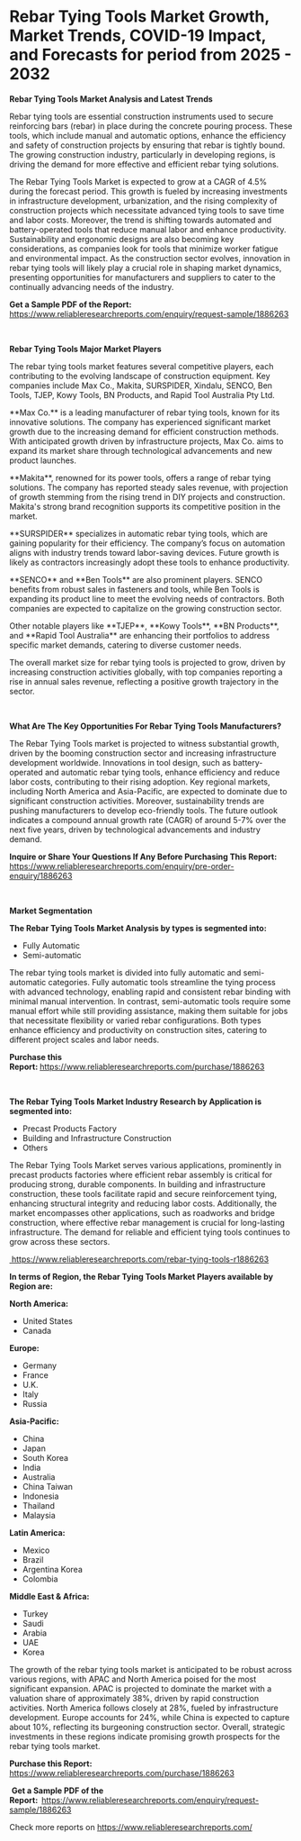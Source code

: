 <p><h1>Rebar Tying Tools Market Growth, Market Trends, COVID-19 Impact, and Forecasts for period from 2025 - 2032</h1></p><p><strong>Rebar Tying Tools Market Analysis and Latest Trends</strong></p>
<p><p>Rebar tying tools are essential construction instruments used to secure reinforcing bars (rebar) in place during the concrete pouring process. These tools, which include manual and automatic options, enhance the efficiency and safety of construction projects by ensuring that rebar is tightly bound. The growing construction industry, particularly in developing regions, is driving the demand for more effective and efficient rebar tying solutions.</p><p>The Rebar Tying Tools Market is expected to grow at a CAGR of 4.5% during the forecast period. This growth is fueled by increasing investments in infrastructure development, urbanization, and the rising complexity of construction projects which necessitate advanced tying tools to save time and labor costs. Moreover, the trend is shifting towards automated and battery-operated tools that reduce manual labor and enhance productivity. Sustainability and ergonomic designs are also becoming key considerations, as companies look for tools that minimize worker fatigue and environmental impact. As the construction sector evolves, innovation in rebar tying tools will likely play a crucial role in shaping market dynamics, presenting opportunities for manufacturers and suppliers to cater to the continually advancing needs of the industry.</p></p>
<p><strong>Get a Sample PDF of the Report:&nbsp;</strong> <a href="https://www.reliableresearchreports.com/enquiry/request-sample/1886263?utm_campaign=2109&utm_medium=2&utm_source=Github&utm_content=ia&utm_term=22022025&utm_id=rebar-tying-tools">https://www.reliableresearchreports.com/enquiry/request-sample/1886263</a></p>
<p>&nbsp;</p>
<p><strong>Rebar Tying Tools Major Market Players</strong></p>
<p><p>The rebar tying tools market features several competitive players, each contributing to the evolving landscape of construction equipment. Key companies include Max Co., Makita, SURSPIDER, Xindalu, SENCO, Ben Tools, TJEP, Kowy Tools, BN Products, and Rapid Tool Australia Pty Ltd.</p><p>**Max Co.** is a leading manufacturer of rebar tying tools, known for its innovative solutions. The company has experienced significant market growth due to the increasing demand for efficient construction methods. With anticipated growth driven by infrastructure projects, Max Co. aims to expand its market share through technological advancements and new product launches.</p><p>**Makita**, renowned for its power tools, offers a range of rebar tying solutions. The company has reported steady sales revenue, with projection of growth stemming from the rising trend in DIY projects and construction. Makita's strong brand recognition supports its competitive position in the market.</p><p>**SURSPIDER** specializes in automatic rebar tying tools, which are gaining popularity for their efficiency. The company’s focus on automation aligns with industry trends toward labor-saving devices. Future growth is likely as contractors increasingly adopt these tools to enhance productivity.</p><p>**SENCO** and **Ben Tools** are also prominent players. SENCO benefits from robust sales in fasteners and tools, while Ben Tools is expanding its product line to meet the evolving needs of contractors. Both companies are expected to capitalize on the growing construction sector.</p><p>Other notable players like **TJEP**, **Kowy Tools**, **BN Products**, and **Rapid Tool Australia** are enhancing their portfolios to address specific market demands, catering to diverse customer needs.</p><p>The overall market size for rebar tying tools is projected to grow, driven by increasing construction activities globally, with top companies reporting a rise in annual sales revenue, reflecting a positive growth trajectory in the sector.</p></p>
<p>&nbsp;</p>
<p><strong>What Are The Key Opportunities For Rebar Tying Tools Manufacturers?</strong></p>
<p><p>The Rebar Tying Tools market is projected to witness substantial growth, driven by the booming construction sector and increasing infrastructure development worldwide. Innovations in tool design, such as battery-operated and automatic rebar tying tools, enhance efficiency and reduce labor costs, contributing to their rising adoption. Key regional markets, including North America and Asia-Pacific, are expected to dominate due to significant construction activities. Moreover, sustainability trends are pushing manufacturers to develop eco-friendly tools. The future outlook indicates a compound annual growth rate (CAGR) of around 5-7% over the next five years, driven by technological advancements and industry demand.</p></p>
<p><strong>Inquire or Share Your Questions If Any Before Purchasing This Report:</strong> <a href="https://www.reliableresearchreports.com/enquiry/pre-order-enquiry/1886263?utm_campaign=2109&utm_medium=2&utm_source=Github&utm_content=ia&utm_term=22022025&utm_id=rebar-tying-tools">https://www.reliableresearchreports.com/enquiry/pre-order-enquiry/1886263</a></p>
<p>&nbsp;</p>
<p><strong>Market Segmentation</strong></p>
<p><strong>The Rebar Tying Tools Market Analysis by types is segmented into:</strong></p>
<p><ul><li>Fully Automatic</li><li>Semi-automatic</li></ul></p>
<p><p>The rebar tying tools market is divided into fully automatic and semi-automatic categories. Fully automatic tools streamline the tying process with advanced technology, enabling rapid and consistent rebar binding with minimal manual intervention. In contrast, semi-automatic tools require some manual effort while still providing assistance, making them suitable for jobs that necessitate flexibility or varied rebar configurations. Both types enhance efficiency and productivity on construction sites, catering to different project scales and labor needs.</p></p>
<p><strong>Purchase this Report:&nbsp;</strong><a href="https://www.reliableresearchreports.com/purchase/1886263?utm_campaign=2109&utm_medium=2&utm_source=Github&utm_content=ia&utm_term=22022025&utm_id=rebar-tying-tools">https://www.reliableresearchreports.com/purchase/1886263</a></p>
<p>&nbsp;</p>
<p><strong>The Rebar Tying Tools Market Industry Research by Application is segmented into:</strong></p>
<p><ul><li>Precast Products Factory</li><li>Building and Infrastructure Construction</li><li>Others</li></ul></p>
<p><p>The Rebar Tying Tools Market serves various applications, prominently in precast products factories where efficient rebar assembly is critical for producing strong, durable components. In building and infrastructure construction, these tools facilitate rapid and secure reinforcement tying, enhancing structural integrity and reducing labor costs. Additionally, the market encompasses other applications, such as roadworks and bridge construction, where effective rebar management is crucial for long-lasting infrastructure. The demand for reliable and efficient tying tools continues to grow across these sectors.</p></p>
<p><a href="https://www.reliableresearchreports.com/rebar-tying-tools-r1886263?utm_campaign=2109&utm_medium=2&utm_source=Github&utm_content=ia&utm_term=22022025&utm_id=rebar-tying-tools">&nbsp;https://www.reliableresearchreports.com/rebar-tying-tools-r1886263</a></p>
<p><strong>In terms of Region, the Rebar Tying Tools Market Players available by Region are:</strong></p>
<p>
    <p> <strong> North America: </strong>
        <ul>
            <li>United States</li>
            <li>Canada</li>
        </ul>
        </p> 
    <p> <strong> Europe: </strong>
        <ul>
            <li>Germany</li>
            <li>France</li>
            <li>U.K.</li>
            <li>Italy</li>
            <li>Russia</li>
        </ul>
        </p> 
    <p> <strong> Asia-Pacific: </strong>
        <ul>
            <li>China</li>
            <li>Japan</li>
            <li>South Korea</li>
            <li>India</li>
            <li>Australia</li>
            <li>China Taiwan</li>
            <li>Indonesia</li>
            <li>Thailand</li>
            <li>Malaysia</li>
        </ul>
        </p> 
    <p> <strong> Latin America: </strong>
        <ul>
            <li>Mexico</li>
            <li>Brazil</li>
            <li>Argentina Korea</li>
            <li>Colombia</li>
        </ul>
        </p> 
    <p> <strong> Middle East & Africa: </strong>
        <ul>
            <li>Turkey</li>
            <li>Saudi</li>
            <li>Arabia</li>
            <li>UAE</li>
            <li>Korea</li>
        </ul>
    </p>
    </p>
<p><p>The growth of the rebar tying tools market is anticipated to be robust across various regions, with APAC and North America poised for the most significant expansion. APAC is projected to dominate the market with a valuation share of approximately 38%, driven by rapid construction activities. North America follows closely at 28%, fueled by infrastructure development. Europe accounts for 24%, while China is expected to capture about 10%, reflecting its burgeoning construction sector. Overall, strategic investments in these regions indicate promising growth prospects for the rebar tying tools market.</p></p>
<p><strong>Purchase this Report: </strong><a href="https://www.reliableresearchreports.com/purchase/1886263?utm_campaign=2109&utm_medium=2&utm_source=Github&utm_content=ia&utm_term=22022025&utm_id=rebar-tying-tools">https://www.reliableresearchreports.com/purchase/1886263</a></p>
<p>&nbsp;<strong>Get a Sample PDF of the Report:&nbsp;&nbsp;</strong><a href="https://www.reliableresearchreports.com/enquiry/request-sample/1886263?utm_campaign=2109&utm_medium=2&utm_source=Github&utm_content=ia&utm_term=22022025&utm_id=rebar-tying-tools">https://www.reliableresearchreports.com/enquiry/request-sample/1886263</a></p>
<p><strong></strong></p>
<p>Check more reports on <a href="https://www.reliableresearchreports.com/?utm_campaign=2109&utm_medium=2&utm_source=Github&utm_content=ia&utm_term=22022025&utm_id=rebar-tying-tools">https://www.reliableresearchreports.com/</a></p>